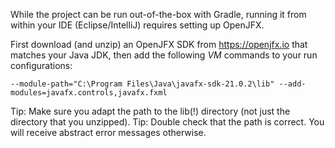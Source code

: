 While the project can be run out-of-the-box with Gradle, running it from within your IDE (Eclipse/IntelliJ) requires setting up OpenJFX.

First download (and unzip) an OpenJFX SDK from https://openjfx.io that matches your Java JDK, then add the following *VM* commands to your run configurations:

    --module-path="C:\Program Files\Java\javafx-sdk-21.0.2\lib" --add-modules=javafx.controls,javafx.fxml

Tip: Make sure you adapt the path to the lib(!) directory (not just the directory that you unzipped).
Tip: Double check that the path is correct. You will receive abstract error messages otherwise.
